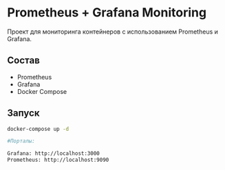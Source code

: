 # Prometheus + Grafana Monitoring

Проект для мониторинга контейнеров с использованием Prometheus и Grafana.

## Состав

- Prometheus
- Grafana
- Docker Compose

## Запуск

```bash
docker-compose up -d

#Порталы:

Grafana: http://localhost:3000
Prometheus: http://localhost:9090
